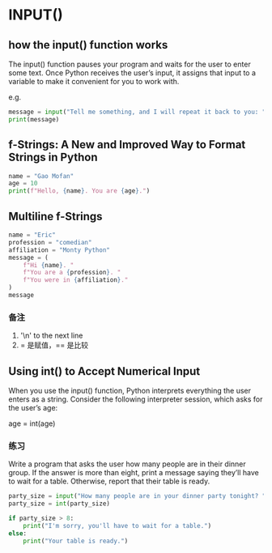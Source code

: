 # INPUT()

## how the input() function works

The input() function pauses your program and waits for the user to enter some text. 
Once Python receives the user’s input, it assigns that input to a variable to make it convenient for you to work with.

e.g.
```py
message = input("Tell me something, and I will repeat it back to you: ")
print(message)
```

## f-Strings: A New and Improved Way to Format Strings in Python

```py
name = "Gao Mofan"
age = 10
print(f"Hello, {name}. You are {age}.")
```

## Multiline f-Strings

```py
name = "Eric"
profession = "comedian"
affiliation = "Monty Python"
message = (
    f"Hi {name}. "
    f"You are a {profession}. "
    f"You were in {affiliation}."
)
message
```

### 备注
1. '\n' to the next line
2. = 是赋值，== 是比较

## Using int() to Accept Numerical Input

When you use the input() function, Python interprets everything the user enters as a string. 
Consider the following interpreter session, which asks for the user’s age:

age = int(age)

### 练习
Write a program that asks the user how many people are in their dinner group. 
If the answer is more than eight, print a message saying they’ll have to wait for a table. 
Otherwise, report that their table is ready.

```python
party_size = input("How many people are in your dinner party tonight? ")
party_size = int(party_size)

if party_size > 8:
    print("I'm sorry, you'll have to wait for a table.")
else:
    print("Your table is ready.")
```
